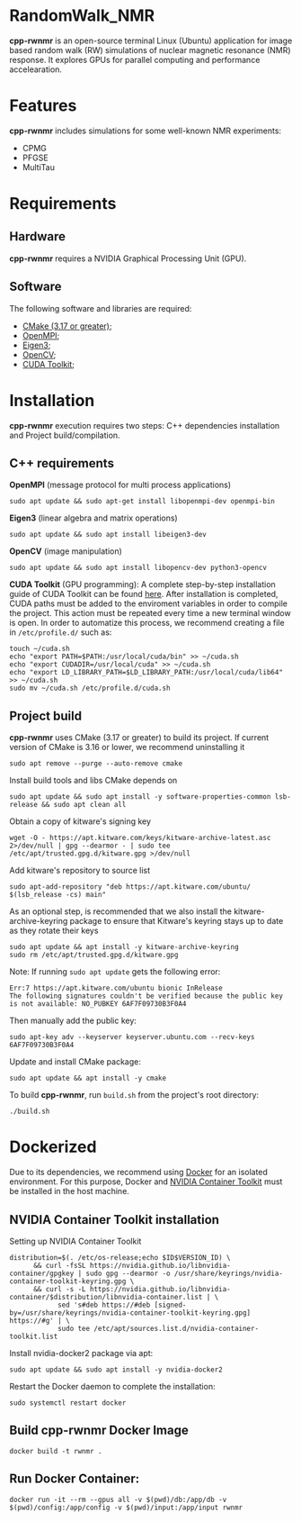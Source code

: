 # RandomWalk_NMR

**cpp-rwnmr** is an open-source terminal Linux (Ubuntu) application for image based random walk (RW) simulations of nuclear magnetic resonance (NMR) response. It explores GPUs for parallel computing and performance accelearation.

# Features
**cpp-rwnmr** includes simulations for some well-known NMR experiments:

+ CPMG
+ PFGSE
+ MultiTau

# Requirements
## Hardware
**cpp-rwnmr** requires a NVIDIA Graphical Processing Unit (GPU).

## Software
The following software and libraries are required:
+ [CMake (3.17 or greater)](https://cmake.org/);
+ [OpenMPI](https://www.open-mpi.org/);
+ [Eigen3](https://eigen.tuxfamily.org/);
+ [OpenCV](https://opencv.org/);
+ [CUDA Toolkit](https://developer.nvidia.com/cuda-toolkit);

# Installation
**cpp-rwnmr** execution requires two steps: C++ dependencies installation and Project build/compilation.

## C++ requirements

**OpenMPI** (message protocol for multi process applications) 
``` 
sudo apt update && sudo apt-get install libopenmpi-dev openmpi-bin
```

**Eigen3** (linear algebra and matrix operations) 
```
sudo apt update && sudo apt install libeigen3-dev
```

**OpenCV** (image manipulation)
```
sudo apt update && sudo apt install libopencv-dev python3-opencv
```

**CUDA Toolkit** (GPU programming):
A complete step-by-step installation guide of CUDA Toolkit can be found [here](https://developer.nvidia.com/cuda-downloads/).
After installation is completed, CUDA paths must be added to the enviroment variables in order to compile the project.
This action must be repeated every time a new terminal window is open. In order to automatize this process, we recommend creating a file in ``/etc/profile.d/`` such as:
``` 
touch ~/cuda.sh
echo "export PATH=$PATH:/usr/local/cuda/bin" >> ~/cuda.sh
echo "export CUDADIR=/usr/local/cuda" >> ~/cuda.sh
echo "export LD_LIBRARY_PATH=$LD_LIBRARY_PATH:/usr/local/cuda/lib64" >> ~/cuda.sh
sudo mv ~/cuda.sh /etc/profile.d/cuda.sh
```

## Project build 
**cpp-rwnmr** uses CMake (3.17 or greater) to build its project.
If current version of CMake is 3.16 or lower, we recommend uninstalling it
```
sudo apt remove --purge --auto-remove cmake
```

Install build tools and libs CMake depends on
```
sudo apt update && sudo apt install -y software-properties-common lsb-release && sudo apt clean all
```

Obtain a copy of kitware's signing key
```
wget -O - https://apt.kitware.com/keys/kitware-archive-latest.asc 2>/dev/null | gpg --dearmor - | sudo tee /etc/apt/trusted.gpg.d/kitware.gpg >/dev/null
```

Add kitware's repository to source list
```
sudo apt-add-repository "deb https://apt.kitware.com/ubuntu/ $(lsb_release -cs) main"
```

As an optional step, is recommended that we also install the kitware-archive-keyring package to ensure that Kitware's keyring stays up to date as they rotate their keys
```
sudo apt update && apt install -y kitware-archive-keyring 
sudo rm /etc/apt/trusted.gpg.d/kitware.gpg
```

Note: If running ``sudo apt update`` gets the following error:
```
Err:7 https://apt.kitware.com/ubuntu bionic InRelease
The following signatures couldn't be verified because the public key is not available: NO_PUBKEY 6AF7F09730B3F0A4
```
Then manually add the public key:
```
sudo apt-key adv --keyserver keyserver.ubuntu.com --recv-keys 6AF7F09730B3F0A4
```

Update and install CMake package:
```
sudo apt update && apt install -y cmake
```


To build **cpp-rwnmr**, run  ``build.sh`` from the project's root directory:
```
./build.sh
```

# Dockerized
Due to its dependencies, we recommend using [Docker](https://www.docker.com/) for an isolated environment.
For this purpose, Docker and [NVIDIA Container Toolkit](https://docs.nvidia.com/datacenter/cloud-native/container-toolkit/install-guide.html) must be installed in the host machine.

## NVIDIA Container Toolkit installation
Setting up NVIDIA Container Toolkit
```
distribution=$(. /etc/os-release;echo $ID$VERSION_ID) \
      && curl -fsSL https://nvidia.github.io/libnvidia-container/gpgkey | sudo gpg --dearmor -o /usr/share/keyrings/nvidia-container-toolkit-keyring.gpg \
      && curl -s -L https://nvidia.github.io/libnvidia-container/$distribution/libnvidia-container.list | \
            sed 's#deb https://#deb [signed-by=/usr/share/keyrings/nvidia-container-toolkit-keyring.gpg] https://#g' | \
            sudo tee /etc/apt/sources.list.d/nvidia-container-toolkit.list
```

Install nvidia-docker2 package via apt:
```
sudo apt update && sudo apt install -y nvidia-docker2
```

Restart the Docker daemon to complete the installation:
```
sudo systemctl restart docker
```

## Build cpp-rwnmr Docker Image
```
docker build -t rwnmr .
```

## Run Docker Container:
```
docker run -it --rm --gpus all -v $(pwd)/db:/app/db -v $(pwd)/config:/app/config -v $(pwd)/input:/app/input rwnmr
```